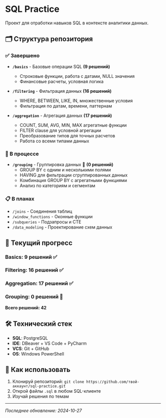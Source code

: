 # SQL Practice

Проект для отработки навыков SQL в контексте аналитики данных.

## 🗂 Структура репозитория

### ✅ Завершено

- **`/basics`** - Базовые операции SQL **(9 решений)**

  - Строковые функции, работа с датами, NULL значения
  - Финансовые расчеты, условная логика

- **`/filtering`** - Фильтрация данных **(16 решений)**

  - WHERE, BETWEEN, LIKE, IN, множественные условия
  - Фильтрация по датам, времени, паттернам

- **`/aggregation`** - Агрегация данных **(17 решений)**
  - COUNT, SUM, AVG, MIN, MAX агрегатные функции
  - FILTER clause для условной агрегации
  - Преобразование типов для точных расчетов
  - Работа со всеми типами данных

### 🔄 В процессе

- **`/grouping`** - Группировка данных 🚧 **(0 решений)**
  - GROUP BY с одним и несколькими полями
  - HAVING для фильтрации сгруппированных данных
  - Комбинация GROUP BY с агрегатными функциями
  - Анализ по категориям и сегментам

### 📋 В планах

- `/joins` - Соединения таблиц
- `/window_functions` - Оконные функции
- `/subqueries` - Подзапросы и CTE
- `/data_modeling` - Проектирование схем данных

## 🎯 Текущий прогресс

### Basics: 9 решений ✅

### Filtering: 16 решений ✅

### Aggregation: 17 решений ✅

### Grouping: 0 решений 🚧

**Всего решений: 42**

## 🛠 Технический стек

- **SQL**: PostgreSQL
- **IDE**: DBeaver + VS Code + PyCharm
- **VCS**: Git + GitHub
- **OS**: Windows PowerShell

## 🚀 Как использовать

1. Клонируй репозиторий: `git clone https://github.com/твой-аккаунт/sql-practice.git`
2. Открой файлы `.sql` в любом SQL-клиенте
3. Изучай решения по темам

---

_Последнее обновление: 2024-10-27_
